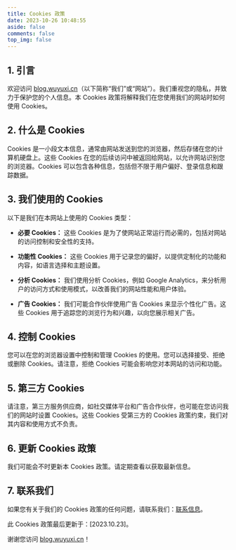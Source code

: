 ```yaml
---
title: Cookies 政策
date: 2023-10-26 10:48:55
aside: false
comments: false
top_img: false
---
```




## 1. 引言

欢迎访问 [blog.wuyuxi.cn](https://blog.wuyuxi.cn/)（以下简称“我们”或“网站”）。我们重视您的隐私，并致力于保护您的个人信息。本 Cookies 政策将解释我们在您使用我们的网站时如何使用 Cookies。

## 2. 什么是 Cookies

Cookies 是一小段文本信息，通常由网站发送到您的浏览器，然后存储在您的计算机硬盘上。这些 Cookies 在您的后续访问中被返回给网站，以允许网站识别您的浏览器。Cookies 可以包含各种信息，包括但不限于用户偏好、登录信息和跟踪数据。

## 3. 我们使用的 Cookies

以下是我们在本网站上使用的 Cookies 类型：

- **必要 Cookies：** 这些 Cookies 是为了使网站正常运行而必需的，包括对网站的访问控制和安全性的支持。

- **功能性 Cookies：** 这些 Cookies 用于记录您的偏好，以提供定制化的功能和内容，如语言选择和主题设置。

- **分析 Cookies：** 我们使用分析 Cookies，例如 Google Analytics，来分析用户的访问方式和使用模式，以改善我们的网站性能和用户体验。

- **广告 Cookies：** 我们可能合作伙伴使用广告 Cookies 来显示个性化广告。这些 Cookies 用于追踪您的浏览行为和兴趣，以向您展示相关广告。

## 4. 控制 Cookies

您可以在您的浏览器设置中控制和管理 Cookies 的使用。您可以选择接受、拒绝或删除 Cookies。请注意，拒绝 Cookies 可能会影响您对本网站的访问和功能。

## 5. 第三方 Cookies

请注意，第三方服务供应商，如社交媒体平台和广告合作伙伴，也可能在您访问我们的网站时设置 Cookies。这些 Cookies 受第三方的 Cookies 政策约束，我们对其内容和使用方式不负责。

## 6. 更新 Cookies 政策

我们可能会不时更新本 Cookies 政策。请定期查看以获取最新信息。

## 7. 联系我们

如果您有关于我们的 Cookies 政策的任何问题，请联系我们：[联系信息](mailto:898581578@qq.com)。

此 Cookies 政策最后更新于：[2023.10.23]。

谢谢您访问 [blog.wuyuxi.cn](https://blog.wuyuxi.cn/)！
